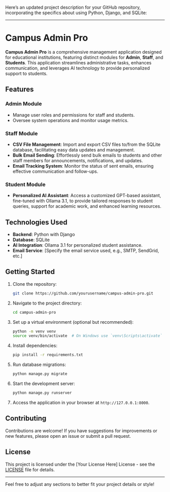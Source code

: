 Here’s an updated project description for your GitHub repository, incorporating the specifics about using Python, Django, and SQLite:

---

# Campus Admin Pro

**Campus Admin Pro** is a comprehensive management application designed for educational institutions, featuring distinct modules for **Admin**, **Staff**, and **Students**. This application streamlines administrative tasks, enhances communication, and leverages AI technology to provide personalized support to students.

## Features

### Admin Module
- Manage user roles and permissions for staff and students.
- Oversee system operations and monitor usage metrics.

### Staff Module
- **CSV File Management**: Import and export CSV files to/from the SQLite database, facilitating easy data updates and management.
- **Bulk Email Sending**: Effortlessly send bulk emails to students and other staff members for announcements, notifications, and updates.
- **Email Tracking System**: Monitor the status of sent emails, ensuring effective communication and follow-ups.

### Student Module
- **Personalized AI Assistant**: Access a customized GPT-based assistant, fine-tuned with Ollama 3.1, to provide tailored responses to student queries, support for academic work, and enhanced learning resources.

## Technologies Used
- **Backend**: Python with Django
- **Database**: SQLite
- **AI Integration**: Ollama 3.1 for personalized student assistance.
- **Email Service**: [Specify the email service used, e.g., SMTP, SendGrid, etc.]

## Getting Started

1. Clone the repository:
   ```bash
   git clone https://github.com/yourusername/campus-admin-pro.git
   ```

2. Navigate to the project directory:
   ```bash
   cd campus-admin-pro
   ```

3. Set up a virtual environment (optional but recommended):
   ```bash
   python -m venv venv
   source venv/bin/activate  # On Windows use `venv\Scripts\activate`
   ```

4. Install dependencies:
   ```bash
   pip install -r requirements.txt
   ```

5. Run database migrations:
   ```bash
   python manage.py migrate
   ```

6. Start the development server:
   ```bash
   python manage.py runserver
   ```

7. Access the application in your browser at `http://127.0.0.1:8000`.

## Contributing

Contributions are welcome! If you have suggestions for improvements or new features, please open an issue or submit a pull request.

## License

This project is licensed under the [Your License Here] License - see the [LICENSE](LICENSE) file for details.

---

Feel free to adjust any sections to better fit your project details or style!
